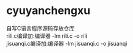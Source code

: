 # cyuyanchengxu
自写C语言程序源码存放仓库  
rili.c编译加:编译器 -lm rili.c -o rili  
jisuanqi.c编译加:编译器 -lm jisuanqi.c -o jisuanqi

